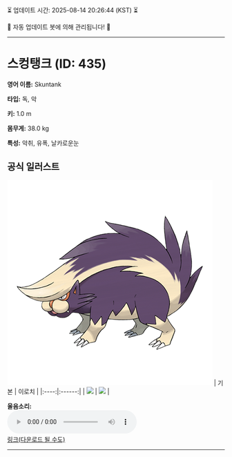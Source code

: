 
⏳ 업데이트 시간: 2025-08-14 20:26:44 (KST) ⏳

🤖 자동 업데이트 봇에 의해 관리됩니다! 🤖

---

# 스컹탱크 (ID: 435)
**영어 이름:** Skuntank

**타입:** 독, 악

**키:** 1.0 m

**몸무게:** 38.0 kg

**특성:** 악취, 유폭, 날카로운눈

## 공식 일러스트
![](https://raw.githubusercontent.com/PokeAPI/sprites/master/sprites/pokemon/other/official-artwork/435.png)
| 기본 | 이로치 |
|:----:|:------:|
| <img src="http://play.pokemonshowdown.com/sprites/ani/skuntank.gif" width="200"> | <img src="http://play.pokemonshowdown.com/sprites/ani-shiny/skuntank.gif" width="200"> |

**울음소리:**<br><audio controls src="https://raw.githubusercontent.com/PokeAPI/cries/main/cries/pokemon/latest/435.ogg"></audio><br> [링크(다운로드 될 수도)](https://raw.githubusercontent.com/PokeAPI/cries/main/cries/pokemon/latest/435.ogg)


---
